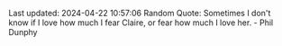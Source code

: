Last updated: 2024-04-22 10:57:06
Random Quote: Sometimes I don't know if I love how much I fear Claire, or fear how much I love her. - Phil Dunphy